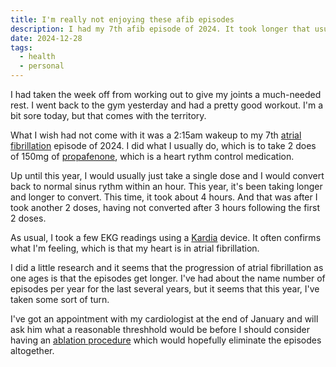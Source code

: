 ```yaml
---
title: I'm really not enjoying these afib episodes
description: I had my 7th afib episode of 2024. It took longer that usual to convert back to normal sinus rhythm. I'm really not enjoying these afib episodes.
date: 2024-12-28
tags:
  - health
  - personal
---
```


I had taken the week off from working out to give my joints a much-needed rest. I went back to the gym yesterday and had a pretty good workout. I'm a bit sore today, but that comes with the territory.

What I wish had not come with it was a 2:15am wakeup to my 7th [atrial fibrillation](https://www.mayoclinic.org/diseases-conditions/atrial-fibrillation/symptoms-causes/syc-20350624) episode of 2024. I did what I usually do, which is to take 2 does of 150mg of [propafenone](https://www.mayoclinic.org/drugs-supplements/propafenone-oral-route/description/drg-20065687), which is a heart rythm control medication.

Up until this year, I would usually just take a single dose and I would convert back to normal sinus rythm within an hour. This year, it's been taking longer and longer to convert. This time, it took about 4 hours. And that was after I took another 2 doses, having not converted after 3 hours following the first 2 doses.

As usual, I took a few EKG readings using a [Kardia](https://kardia.com/) device. It often confirms what I'm feeling, which is that my heart is in atrial fibrillation.

I did a little research and it seems that the progression of atrial fibrillation as one ages is that the episodes get longer. I've had about the name number of episodes per year for the last several years, but it seems that this year, I've taken some sort of turn.

I've got an appointment with my cardiologist at the end of January and will ask him what a reasonable threshhold would be before I should consider having an [ablation procedure](https://www.mayoclinic.org/tests-procedures/cardiac-ablation/about/pac-20384993) which would hopefully eliminate the episodes altogether.
